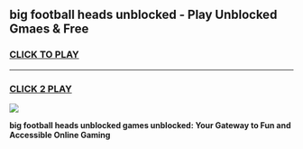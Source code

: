 
## big football heads unblocked - Play Unblocked Gmaes & Free
<h3>
<a href="https://news.freeplayer.one?title=big_football_heads_unblocked&ref=23F">CLICK TO PLAY</a></h3>
<hr>

<h3>
<a href="https://news.freeplayer.one?title=big_football_heads_unblocked&ref=23F">CLICK 2 PLAY</a>
  
</h3>

<a href="https://news.freeplayer.one?title=big_football_heads_unblocked&ref=23F/"><img src="https://clearcache.store/games.png"></a>


**big football heads unblocked games unblocked: Your Gateway to Fun and Accessible Online Gaming**
